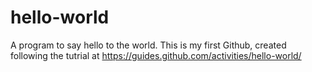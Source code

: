 # hello-world
A program to say hello to the world.  This is my first Github, created following the tutrial at https://guides.github.com/activities/hello-world/
